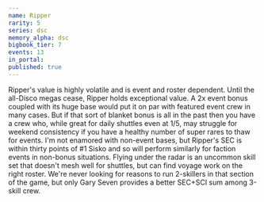 ```yaml
---
name: Ripper
rarity: 5
series: dsc
memory_alpha: dsc
bigbook_tier: 7
events: 13
in_portal:
published: true
---
```


Ripper's value is highly volatile and is event and roster dependent. Until the all-Disco megas cease, Ripper holds exceptional value. A 2x event bonus coupled with its huge base would put it on par with featured event crew in many cases. But if that sort of blanket bonus is all in the past then you have a crew who, while great for daily shuttles even at 1/5, may struggle for weekend consistency if you have a healthy number of super rares to thaw for events. I'm not enamored with non-event bases, but Ripper's SEC is within thirty points of #1 Sisko and so will perform similarly for faction events in non-bonus situations. Flying under the radar is an uncommon skill set that doesn't mesh well for shuttles, but can find voyage work on the right roster. We're never looking for reasons to run 2-skillers in that section of the game, but only Gary Seven provides a better SEC+SCI sum among 3-skill crew.
